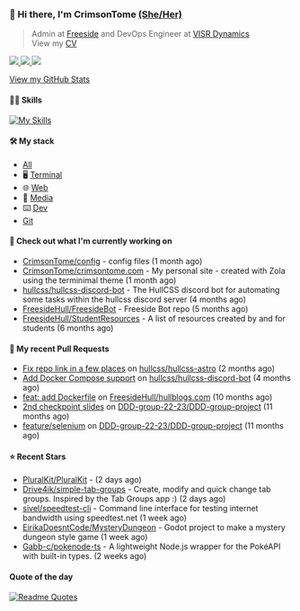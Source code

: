### 👋 Hi there, I'm CrimsonTome [(She/Her)](https://en.pronouns.page/@crimsontome427) 

> Admin at [Freeside](https://freeside.co.uk) and DevOps Engineer at [VISR Dynamics](https://visr-vr.com)  
> View my [CV](/rccv100923.pdf)

<p>
<a href="https://discord.com/users/449573875743981569"><img src="https://img.shields.io/badge/Discord-5865F2?style=for-the-badge&logo=discord&logoColor=white">
<a href="mailto:crimsontome427@protonmail.com"><img src="https://img.shields.io/badge/ProtonMail-8B89CC?style=for-the-badge&logo=protonmail&logoColor=white">
<a href="https://www.linkedin.com/in/robyn-clark-aa776b1b4/"><img src="https://img.shields.io/badge/LinkedIn-0077B5?style=for-the-badge&logo=linkedin&logoColor=white">
</p>

View my [GitHub Stats](/pages/stats.md)  

#### 🤹🏻 Skills

[![My Skills](https://skillicons.dev/icons?i=git,docker,bash,cs,github,githubactions,linux,py,md,raspberrypi&perline=5)](https://skillicons.dev)

#### 🛠 My stack

- [All](https://github.com/stars/CrimsonTome/lists/my-stack)
- 🖥️ [Terminal](https://github.com/stars/CrimsonTome/lists/terminal)
- 🌐 [Web](https://github.com/stars/CrimsonTome/lists/web)
- 📔 [Media](https://github.com/stars/CrimsonTome/lists/media)
- ⌨️ [Dev](https://github.com/stars/CrimsonTome/lists/dev)
- [Git](https://github.com/stars/CrimsonTome/lists/git)
  
#### 👷 Check out what I'm currently working on

- [CrimsonTome/config](https://github.com/CrimsonTome/config) - config files (1 month ago)
- [CrimsonTome/crimsontome.com](https://github.com/CrimsonTome/crimsontome.com) - My personal site - created with Zola using the terminimal theme (1 month ago)
- [hullcss/hullcss-discord-bot](https://github.com/hullcss/hullcss-discord-bot) - The HullCSS discord bot for automating some tasks within the hullcss discord server (4 months ago)
- [FreesideHull/FreesideBot](https://github.com/FreesideHull/FreesideBot) - Freeside Bot repo (5 months ago)
- [FreesideHull/StudentResources](https://github.com/FreesideHull/StudentResources) - A list of resources created by and for students (6 months ago)


#### 🔨 My recent Pull Requests

- [Fix repo link in a few places](https://github.com/hullcss/hullcss-astro/pull/18) on [hullcss/hullcss-astro](https://github.com/hullcss/hullcss-astro) (2 months ago)
- [Add Docker Compose support](https://github.com/hullcss/hullcss-discord-bot/pull/205) on [hullcss/hullcss-discord-bot](https://github.com/hullcss/hullcss-discord-bot) (4 months ago)
- [feat: add Dockerfile](https://github.com/FreesideHull/hullblogs.com/pull/15) on [FreesideHull/hullblogs.com](https://github.com/FreesideHull/hullblogs.com) (10 months ago)
- [2nd checkpoint slides](https://github.com/DDD-group-22-23/DDD-group-project/pull/7) on [DDD-group-22-23/DDD-group-project](https://github.com/DDD-group-22-23/DDD-group-project) (11 months ago)
- [feature/selenium](https://github.com/DDD-group-22-23/DDD-group-project/pull/6) on [DDD-group-22-23/DDD-group-project](https://github.com/DDD-group-22-23/DDD-group-project) (11 months ago)

#### ⭐ Recent Stars

- [PluralKit/PluralKit](https://github.com/PluralKit/PluralKit) -  (2 days ago)
- [Drive4ik/simple-tab-groups](https://github.com/Drive4ik/simple-tab-groups) - Create, modify and quick change tab groups. Inspired by the Tab Groups app :) (2 days ago)
- [sivel/speedtest-cli](https://github.com/sivel/speedtest-cli) - Command line interface for testing internet bandwidth using speedtest.net (1 week ago)
- [EirikaDoesntCode/MysteryDungeon](https://github.com/EirikaDoesntCode/MysteryDungeon) - Godot project to make a mystery dungeon style game (1 week ago)
- [Gabb-c/pokenode-ts](https://github.com/Gabb-c/pokenode-ts) - A lightweight Node.js wrapper for the PokéAPI with built-in types. (2 weeks ago)

#### Quote of the day

[![Readme Quotes](https://quotes-github-readme.vercel.app/api?type=horizontal&theme=dark)](https://github.com/piyushsuthar/github-readme-quotes)
<br>
